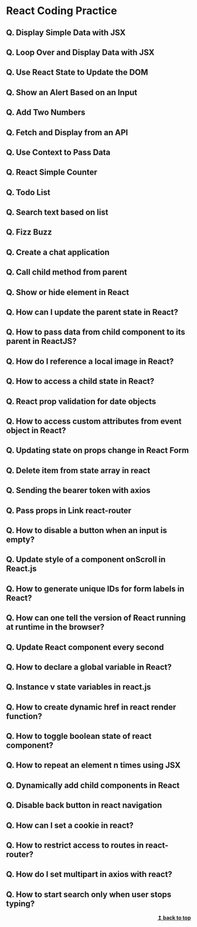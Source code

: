 # React Coding Practice

## Q. Display Simple Data with JSX
## Q. Loop Over and Display Data with JSX
## Q. Use React State to Update the DOM
## Q. Show an Alert Based on an Input
## Q. Add Two Numbers
## Q. Fetch and Display from an API
## Q. Use Context to Pass Data
## Q. React Simple Counter
## Q. Todo List
## Q. Search text based on list
## Q. Fizz Buzz
## Q. Create a chat application
## Q. Call child method from parent
## Q. Show or hide element in React
## Q. How can I update the parent state in React?
## Q. How to pass data from child component to its parent in ReactJS?
## Q. How do I reference a local image in React?
## Q. How to access a child state in React?
## Q. React prop validation for date objects
## Q. How to access custom attributes from event object in React?
## Q. Updating state on props change in React Form
## Q. Delete item from state array in react
## Q. Sending the bearer token with axios
## Q. Pass props in Link react-router
## Q. How to disable a button when an input is empty?
## Q. Update style of a component onScroll in React.js
## Q. How to generate unique IDs for form labels in React?
## Q. How can one tell the version of React running at runtime in the browser?
## Q. Update React component every second
## Q. How to declare a global variable in React?
## Q. Instance v state variables in react.js
## Q. How to create dynamic href in react render function?
## Q. How to toggle boolean state of react component?
## Q. How to repeat an element n times using JSX
## Q. Dynamically add child components in React
## Q. Disable back button in react navigation
## Q. How can I set a cookie in react?
## Q. How to restrict access to routes in react-router?
## Q. How do I set multipart in axios with react?
## Q. How to start search only when user stops typing?

<div align="right">
    <b><a href="#">↥ back to top</a></b>
</div>
